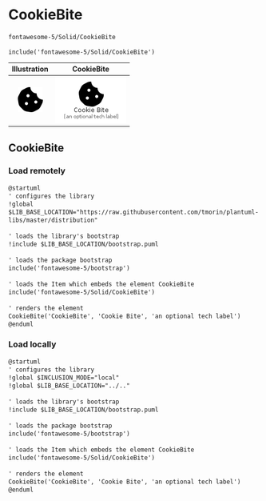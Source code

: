 # CookieBite


```text
fontawesome-5/Solid/CookieBite
```

```text
include('fontawesome-5/Solid/CookieBite')
```



| Illustration | CookieBite |
| :---: | :---: |
| ![illustration for Illustration](../../fontawesome-5/Solid/CookieBite.png) | ![illustration for CookieBite](../../fontawesome-5/Solid/CookieBite.Local.png) |




## CookieBite

### Load remotely
```plantuml
@startuml
' configures the library
!global $LIB_BASE_LOCATION="https://raw.githubusercontent.com/tmorin/plantuml-libs/master/distribution"

' loads the library's bootstrap
!include $LIB_BASE_LOCATION/bootstrap.puml

' loads the package bootstrap
include('fontawesome-5/bootstrap')

' loads the Item which embeds the element CookieBite
include('fontawesome-5/Solid/CookieBite')

' renders the element
CookieBite('CookieBite', 'Cookie Bite', 'an optional tech label')
@enduml
```

### Load locally
```plantuml
@startuml
' configures the library
!global $INCLUSION_MODE="local"
!global $LIB_BASE_LOCATION="../.."

' loads the library's bootstrap
!include $LIB_BASE_LOCATION/bootstrap.puml

' loads the package bootstrap
include('fontawesome-5/bootstrap')

' loads the Item which embeds the element CookieBite
include('fontawesome-5/Solid/CookieBite')

' renders the element
CookieBite('CookieBite', 'Cookie Bite', 'an optional tech label')
@enduml
```


